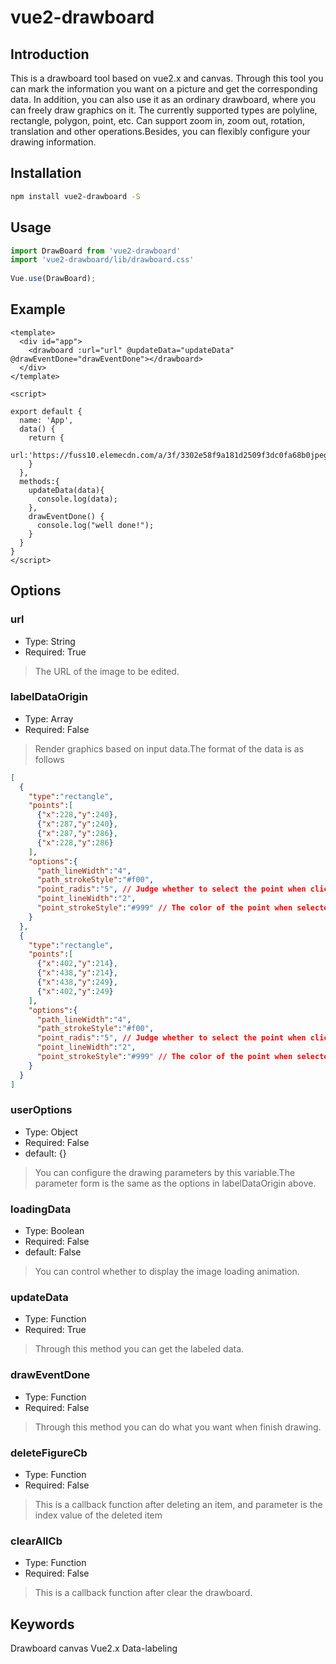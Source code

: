 # vue2-drawboard
## Introduction
This is a drawboard tool based on vue2.x and canvas. Through this tool you can mark the information you want on a picture and get the corresponding data. In addition, you can also use it as an ordinary drawboard, where you can freely draw graphics on it. The currently supported types are polyline, rectangle, polygon, point, etc. Can support zoom in, zoom out, rotation, translation and other operations.Besides, you can flexibly configure your drawing information.

## Installation
```sh
npm install vue2-drawboard -S
```

## Usage
```js
import DrawBoard from 'vue2-drawboard'
import 'vue2-drawboard/lib/drawboard.css'
 
Vue.use(DrawBoard);
```

## Example
```vue
<template>
  <div id="app">
    <drawboard :url="url" @updateData="updateData" @drawEventDone="drawEventDone"></drawboard>
  </div>
</template>

<script>

export default {
  name: 'App',
  data() {
    return {
      url:'https://fuss10.elemecdn.com/a/3f/3302e58f9a181d2509f3dc0fa68b0jpeg.jpeg'
    }
  },
  methods:{
    updateData(data){
      console.log(data);
    },
    drawEventDone() {
      console.log("well done!");
    }
  }
}
</script>
```

## Options
### url
+ Type: String
+ Required: True
>The URL of the image to be edited.
### labelDataOrigin
+ Type: Array
+ Required: False
>Render graphics based on input data.The format of the data is as follows
```json
[
  {
    "type":"rectangle",
    "points":[
      {"x":228,"y":240},
      {"x":287,"y":240},
      {"x":287,"y":286},
      {"x":228,"y":286}
    ],
    "options":{
      "path_lineWidth":"4",
      "path_strokeStyle":"#f00",
      "point_radis":"5", // Judge whether to select the point when clicking
      "point_lineWidth":"2",
      "point_strokeStyle":"#999" // The color of the point when selected
    }
  },
  {
    "type":"rectangle",
    "points":[
      {"x":402,"y":214},
      {"x":438,"y":214},
      {"x":438,"y":249},
      {"x":402,"y":249}
    ],
    "options":{
      "path_lineWidth":"4",
      "path_strokeStyle":"#f00",
      "point_radis":"5", // Judge whether to select the point when clicking
      "point_lineWidth":"2",
      "point_strokeStyle":"#999" // The color of the point when selected
    }
  }
]
```
### userOptions
+ Type: Object
+ Required: False
+ default: {}
> You can configure the drawing parameters by this variable.The parameter form is the same as the options in labelDataOrigin above.

### loadingData 
+ Type: Boolean
+ Required: False
+ default: False
> You can control whether to display the image loading animation.

### updateData
+ Type: Function
+ Required: True
> Through this method you can get the labeled data.

### drawEventDone
+ Type: Function
+ Required: False
> Through this method you can do what you want when finish drawing.

### deleteFigureCb
+ Type: Function
+ Required: False
> This is a callback function after deleting an item, and parameter is the index value of the deleted item

### clearAllCb
+ Type: Function
+ Required: False
> This is a callback function after clear the drawboard.

## Keywords
Drawboard canvas Vue2.x Data-labeling

